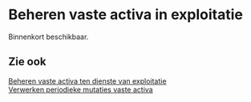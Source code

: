 # Beheren vaste activa in exploitatie

Binnenkort beschikbaar.

## Zie ook

[Beheren vaste activa ten dienste van exploitatie](../beheren-vaste-activa-ten-dienste-van-exploitatie/)  
[Verwerken periodieke mutaties vaste activa](../verwerken-periodieke-mutaties-vaste-activa/)
